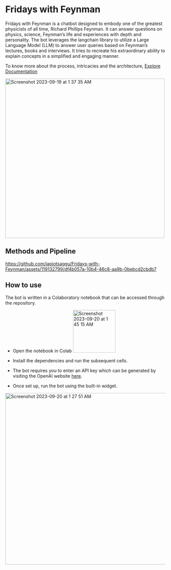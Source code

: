 # Fridays with Feynman
Fridays with Feynman is a chatbot designed to embody one of the greatest physicists of all time, Richard Phillips Feynman. It can answer questions on physics, science, Feynman’s life and experiences with depth and personality. The bot leverages the langchain library to utilize a Large Language Model (LLM) to answer user queries based on Feynman’s lectures, books and interviews. It tries to recreate his extraordinary ability to explain concepts in a simplified and engaging manner. 

To know more about the process, intricacies and the architecture, [Explore Documentation](https://docs.google.com/document/d/1tFTT8uNVhcbR0BIp_vJ-TOg9eNTu4BQSUNjDgE2aWyk/edit?usp=sharing)

<img width="500" alt="Screenshot 2023-09-19 at 1 37 35 AM" src="https://github.com/japjotsaggu/Fridays-with-Feynman/assets/119132799/a4325a46-faa9-4443-95c5-73f1d01c588b">


## Methods and Pipeline 

https://github.com/japjotsaggu/Fridays-with-Feynman/assets/119132799/df4b057a-10b4-46c8-aa9b-0bebcd2cbdb7

## How to use 
The bot is written in a Colaboratory notebook that can be accessed through the repository.

- Open the notebook in Colab  <img width="133" alt="Screenshot 2023-09-20 at 1 45 15 AM" src="https://github.com/japjotsaggu/Fridays-with-Feynman/assets/119132799/56964d73-dfac-49c8-82ab-46ff4a2c705b">

- Install the dependencies and run the subsequent cells.
- The bot requires you to enter an API key which can be generated by visiting the OpenAI website [here](https://platform.openai.com/account/api-keys). 
- Once set up, run the bot using the built-in widget.

<img width="538" alt="Screenshot 2023-09-20 at 1 27 51 AM" src="https://github.com/japjotsaggu/Fridays-with-Feynman/assets/119132799/ef7bfac2-0ea4-495d-b63e-7101e0911efb">









